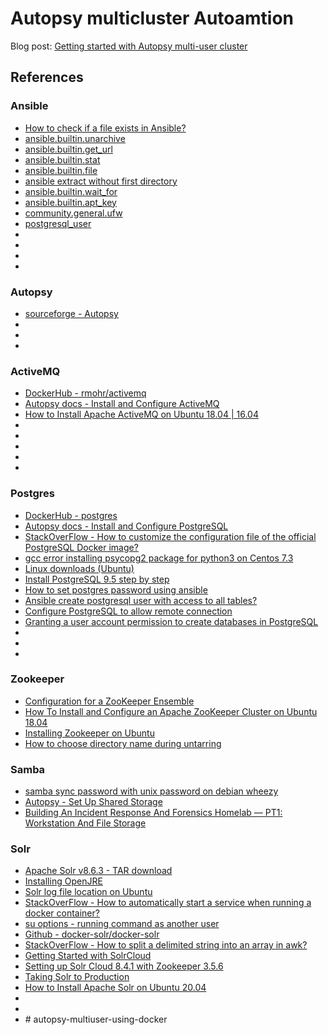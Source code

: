# Autopsy multicluster Autoamtion

Blog post: [Getting started with Autopsy multi-user cluster](https://holdmybeersecurity.com/2021/05/11/getting-started-with-autopsy-multi-user-cluster/)

## References
### Ansible
* [How to check if a file exists in Ansible?](https://stackoverflow.com/questions/35654286/how-to-check-if-a-file-exists-in-ansible)
* [ansible.builtin.unarchive](https://docs.ansible.com/ansible/latest/collections/ansible/builtin/unarchive_module.html)
* [ansible.builtin.get_url](https://docs.ansible.com/ansible/latest/collections/ansible/builtin/get_url_module.html)
* [ansible.builtin.stat](https://docs.ansible.com/ansible/latest/collections/ansible/builtin/stat_module.html)
* [ansible.builtin.file](https://docs.ansible.com/ansible/latest/collections/ansible/builtin/file_module.html)
* [ansible extract without first directory](https://unix.stackexchange.com/questions/346346/ansible-extract-without-first-directory)
* [ansible.builtin.wait_for](https://docs.ansible.com/ansible/latest/collections/ansible/builtin/wait_for_module.html)
* [ansible.builtin.apt_key](https://docs.ansible.com/ansible/latest/collections/ansible/builtin/apt_key_module.html)
* [community.general.ufw](https://docs.ansible.com/ansible/latest/collections/community/general/ufw_module.html)
* [postgresql_user](https://docs.ansible.com/ansible/2.5/modules/postgresql_user_module.html)
* []()
* []()
* []()
* []()

### Autopsy
* [sourceforge - Autopsy](https://sourceforge.net/projects/autopsy/)
* []()
* []()
* []()

### ActiveMQ
* [DockerHub - rmohr/activemq](https://hub.docker.com/r/rmohr/activemq)
* [Autopsy docs - Install and Configure ActiveMQ](http://sleuthkit.org/autopsy/docs/user-docs/4.18.0/install_activemq_page.html)
* [How to Install Apache ActiveMQ on Ubuntu 18.04 | 16.04](https://websiteforstudents.com/how-to-install-apache-activemq-on-ubuntu-18-04-16-04/)
* []()
* []()
* []()
* []()
* []()

### Postgres
* [DockerHub - postgres](https://hub.docker.com/_/postgres?tab=description)
* [Autopsy docs - Install and Configure PostgreSQL](http://sleuthkit.org/autopsy/docs/user-docs/4.18.0/install_postgresql_page.html)
* [StackOverFlow - How to customize the configuration file of the official PostgreSQL Docker image?](https://stackoverflow.com/questions/30848670/how-to-customize-the-configuration-file-of-the-official-postgresql-docker-image/41912295)
* [gcc error installing psycopg2 package for python3 on Centos 7.3](https://unix.stackexchange.com/questions/345814/gcc-error-installing-psycopg2-package-for-python3-on-centos-7-3)
* [Linux downloads (Ubuntu)](https://www.postgresql.org/download/linux/ubuntu/)
* [Install PostgreSQL 9.5 step by step](https://www.gab.lc/articles/install_postgresql_9-5_debian_ubuntu/)
* [How to set postgres password using ansible](https://stackoverflow.com/questions/63303090/how-to-set-postgres-password-using-ansible)
* [Ansible create postgresql user with access to all tables?](https://stackoverflow.com/questions/40290837/ansible-create-postgresql-user-with-access-to-all-tables)
* [Configure PostgreSQL to allow remote connection](https://bigbinary.com/blog/configure-postgresql-to-allow-remote-connection)
* [Granting a user account permission to create databases in PostgreSQL](https://dba.stackexchange.com/questions/33285/granting-a-user-account-permission-to-create-databases-in-postgresql)
* []()
* []()
* []()

### Zookeeper
* [Configuration for a ZooKeeper Ensemble](https://solr.apache.org/guide/8_6/setting-up-an-external-zookeeper-ensemble.html#configuration-for-a-zookeeper-ensemble)
* [How To Install and Configure an Apache ZooKeeper Cluster on Ubuntu 18.04](https://www.digitalocean.com/community/tutorials/how-to-install-and-configure-an-apache-zookeeper-cluster-on-ubuntu-18-04)
* [Installing Zookeeper on Ubuntu](https://medium.com/@ryannel/installing-zookeeper-on-ubuntu-9f1f70f22e25)
* [How to choose directory name during untarring](https://unix.stackexchange.com/questions/11018/how-to-choose-directory-name-during-untarring)

### Samba
* [samba sync password with unix password on debian wheezy](https://superuser.com/questions/478521/samba-sync-password-with-unix-password-on-debian-wheezy)
* [Autopsy - Set Up Shared Storage](http://sleuthkit.org/autopsy/docs/user-docs/4.18.0/install_multiuser_storage_page.html)
* [Building An Incident Response And Forensics Homelab — PT1: Workstation And File Storage](https://medium.com/@liamcs98/building-an-incident-response-and-forensics-homelab-pt1-workstation-and-file-storage-e23eca7ea57a)

### Solr
* [Apache Solr v8.6.3 - TAR download](https://archive.apache.org/dist/lucene/solr/8.6.3/)
* [Installing OpenJRE](https://ubuntu.com/tutorials/install-jre#2-installing-openjre)
* [Solr log file location on Ubuntu](https://serverfault.com/questions/279505/solr-log-file-location-on-ubuntu)
* [StackOverFlow - How to automatically start a service when running a docker container?](https://stackoverflow.com/questions/25135897/how-to-automatically-start-a-service-when-running-a-docker-container)
* [su options - running command as another user](https://unix.stackexchange.com/questions/1087/su-options-running-command-as-another-user)
* [Github - docker-solr/docker-solr](https://github.com/docker-solr/docker-solr)
* [StackOverFlow - How to split a delimited string into an array in awk?](https://stackoverflow.com/questions/8009664/how-to-split-a-delimited-string-into-an-array-in-awk)
* [Getting Started with SolrCloud](https://solr.apache.org/guide/6_6/getting-started-with-solrcloud.html)
* [Setting up Solr Cloud 8.4.1 with Zookeeper 3.5.6](https://medium.com/@sarkaramrit2/setting-up-solr-cloud-6-3-0-with-zookeeper-3-4-6-867b96ec4272)
* [Taking Solr to Production](https://solr.apache.org/guide/6_6/taking-solr-to-production.html#TakingSolrtoProduction-SolrCloud)
* [How to Install Apache Solr on Ubuntu 20.04](https://www.howtoforge.com/apache-solr-ubuntu-20_04/)
* []()
* []()
* []()
#   a u t o p s y - m u l t i u s e r - u s i n g - d o c k e r  
 